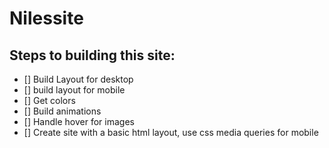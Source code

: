 # Nilessite

## Steps to building this site:

- [] Build Layout for desktop
- [] build layout for mobile
- [] Get colors
- [] Build animations
- [] Handle hover for images
- [] Create site with a basic html layout, use css media queries for mobile
